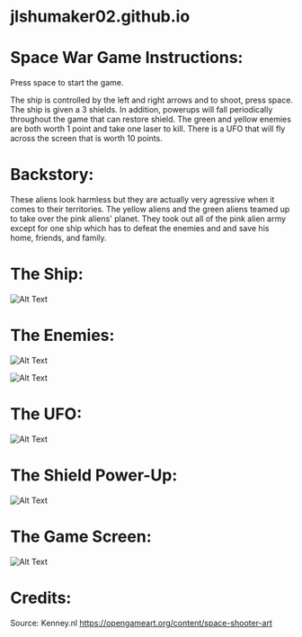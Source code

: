 # jlshumaker02.github.io

# Space War Game Instructions:

Press space to start the game.

The ship is controlled by the left and right arrows and to shoot, press space.
The ship is given a 3 shields. In addition, powerups will fall periodically throughout
the game that can restore shield.
The green and yellow enemies are both worth 1 point and take one laser to kill.
There is a UFO that will fly across the screen that is worth 10 points.

# Backstory:
These aliens look harmless but they are actually very agressive when it comes to their 
territories. The yellow aliens and the green aliens teamed up to take over the pink aliens' 
planet. They took out all of the pink alien army except for one ship which has to defeat the 
enemies and and save his home, friends, and family.

# The Ship:
![Alt Text](https://github.com/jlshumaker02/jlshumaker02.github.io/blob/master/assets/images/shipPink_manned.png)

# The Enemies:
![Alt Text](https://github.com/jlshumaker02/jlshumaker02.github.io/blob/master/assets/images/shipGreen_manned.png)


![Alt Text](https://github.com/jlshumaker02/jlshumaker02.github.io/blob/master/assets/images/shipYellow_manned.png)

# The UFO:
![Alt Text](https://github.com/jlshumaker02/jlshumaker02.github.io/blob/master/assets/images/shipBlue.png)

# The Shield Power-Up:
![Alt Text](https://github.com/jlshumaker02/jlshumaker02.github.io/blob/master/assets/images/powerup.png)

# The Game Screen:
![Alt Text](https://github.com/jlshumaker02/jlshumaker02.github.io/blob/master/Screenshot%20(5).png)

# Credits:
Source: Kenney.nl
https://opengameart.org/content/space-shooter-art
